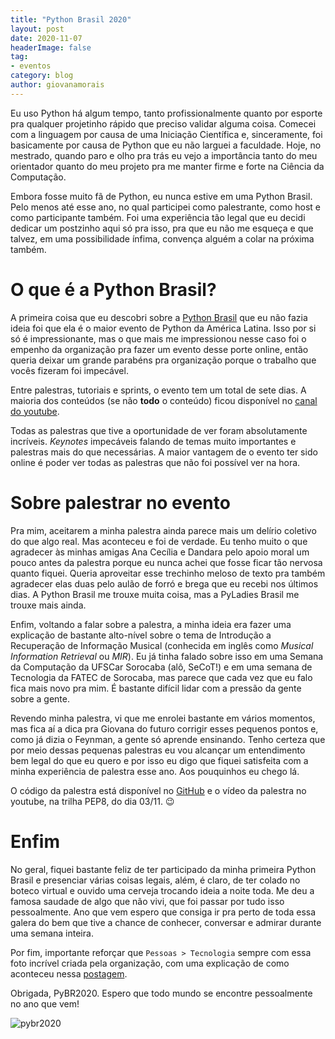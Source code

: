 ```yaml
---
title: "Python Brasil 2020"
layout: post
date: 2020-11-07
headerImage: false
tag:
- eventos
category: blog
author: giovanamorais
---
```


Eu uso Python há algum tempo, tanto profissionalmente quanto por esporte pra
qualquer projetinho rápido que preciso validar alguma coisa. Comecei com a linguagem
por causa de uma Iniciação Científica e, sinceramente, foi basicamente por causa
de Python que eu não larguei a faculdade. Hoje, no mestrado, quando paro e olho pra
trás eu vejo a importância tanto do meu orientador quanto do meu projeto pra me
manter firme e forte na Ciência da Computação.

Embora fosse muito fã de Python, eu nunca estive em uma Python Brasil. Pelo menos
até esse ano, no qual participei como
palestrante, como host e como participante também. Foi uma experiência tão legal
que eu decidi dedicar um postzinho aqui só pra isso, pra que eu não me esqueça e
que talvez, em uma possibilidade ínfima, convença alguém a colar na próxima também.

# O que é a Python Brasil?

A primeira coisa que eu descobri sobre a [Python Brasil](https://2020.pythonbrasil.org.br/)
que eu não fazia ideia foi
que ela é o maior evento de Python da América Latina. Isso por si só é impressionante,
mas o que mais me impressionou nesse caso foi o empenho da organização pra fazer
um evento desse porte online, então queria deixar um grande parabéns pra organização
porque o trabalho que vocês fizeram foi impecável.

Entre palestras, tutoriais e sprints, o evento tem um total de sete dias. A maioria
dos conteúdos (se não **todo** o conteúdo) ficou disponível no [canal do youtube](https://www.youtube.com/c/pythonbrasiloficial/videos).

Todas as palestras que tive a oportunidade de ver foram absolutamente incríveis.
_Keynotes_ impecáveis falando de temas muito importantes e palestras mais do que
necessárias. A maior vantagem de o evento ter sido online é poder ver todas as
palestras que não foi possível ver na hora.

# Sobre palestrar no evento

Pra mim, aceitarem a minha palestra ainda parece mais um delírio coletivo do que
algo real. Mas aconteceu e foi de verdade. Eu tenho muito o que agradecer às minhas
amigas Ana Cecília e Dandara pelo apoio moral um pouco antes da palestra porque
eu nunca achei que fosse ficar tão nervosa quanto fiquei. Queria aproveitar esse
trechinho meloso de texto pra também agradecer elas duas pelo aulão de forró e
brega que eu recebi nos últimos dias. A Python Brasil me trouxe muita
coisa, mas a PyLadies Brasil me trouxe mais ainda.

Enfim, voltando a falar sobre a palestra, a minha ideia era fazer uma
explicação de bastante alto-nível sobre
o tema de Introdução a Recuperação de Informação Musical (conhecida em inglês como
_Musical Information Retrieval_ ou _MIR_). Eu já tinha falado sobre isso em uma
Semana da Computação da UFSCar Sorocaba (alô, SeCoT!) e em uma semana de Tecnologia
da FATEC de Sorocaba, mas parece que cada vez que eu falo fica mais
novo pra mim. É bastante difícil lidar com a pressão da gente sobre a gente.


Revendo minha palestra, vi que me enrolei bastante em vários momentos, mas fica
aí a dica pra Giovana do futuro corrigir esses pequenos pontos e, como já dizia
o Feynman, a gente só aprende ensinando. Tenho certeza que por meio dessas
pequenas palestras eu vou alcançar um entendimento bem legal do que eu quero e
por isso eu digo que fiquei satisfeita com a minha experiência de palestra esse
ano. Aos pouquinhos eu chego lá.

O código da palestra está disponível no [GitHub](https://github.com/giovana-morais/pybr2020)
e o vídeo da palestra no youtube, na trilha PEP8, do dia 03/11. :wink:

# Enfim

No geral, fiquei bastante feliz de ter participado da minha primeira Python
Brasil e presenciar várias coisas legais, além, é claro, de ter colado no
boteco virtual e ouvido uma cerveja trocando ideia a noite toda. Me deu a
famosa saudade de algo que não vivi, que foi passar por tudo isso pessoalmente.
Ano que vem espero que consiga ir pra perto de toda essa galera do bem que tive
a chance de conhecer, conversar e admirar durante uma semana inteira.

Por fim, importante reforçar que `Pessoas > Tecnologia` sempre com essa foto
incrível criada pela organização, com uma explicação de como aconteceu nessa
[postagem](https://rgth.co/pt-br/blog/criando-a-foto-oficial-da-python-brasil-2020/).

Obrigada, PyBR2020. Espero que todo mundo se encontre pessoalmente no ano que
vem!


![pybr2020](../../assets/images/2020/pybr_2020.jpg)
